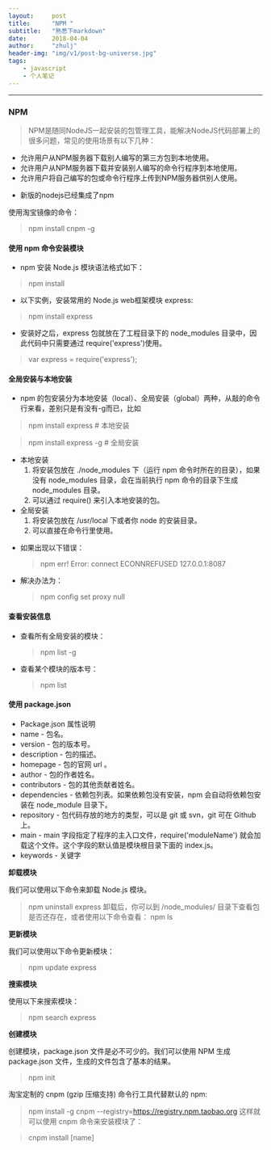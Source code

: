 ```yaml
---
layout:     post
title:      "NPM "
subtitle:   "熟悉下markdown"
date:       2018-04-04
author:     "zhulj"
header-img: "img/v1/post-bg-universe.jpg"
tags:
    - javascript
    - 个人笔记
---
```




---


### NPM 
> NPM是随同NodeJS一起安装的包管理工具，能解决NodeJS代码部署上的很多问题，常见的使用场景有以下几种：
  - 允许用户从NPM服务器下载别人编写的第三方包到本地使用。
  - 允许用户从NPM服务器下载并安装别人编写的命令行程序到本地使用。
  - 允许用户将自己编写的包或命令行程序上传到NPM服务器供别人使用。

* 新版的nodejs已经集成了npm

使用淘宝镜像的命令：
> npm install cnpm -g

#### 使用 npm 命令安装模块

* npm 安装 Node.js 模块语法格式如下：

> npm install <Module Name>

* 以下实例，安装常用的 Node.js web框架模块 express:

> npm install express

* 安装好之后，express 包就放在了工程目录下的 node_modules 目录中，因此代码中只需要通过 require('express')使用。

> var express = require('express');

#### 全局安装与本地安装
* npm 的包安装分为本地安装（local）、全局安装（global）两种，从敲的命令行来看，差别只是有没有-g而已，比如
>  npm install express      # 本地安装

>  npm install express -g   # 全局安装
  - 本地安装
    1. 将安装包放在 ./node_modules 下（运行 npm 命令时所在的目录），如果没有 node_modules 目录，会在当前执行 npm 命令的目录下生成 node_modules 目录。
    2. 可以通过 require() 来引入本地安装的包。
  - 全局安装
    1. 将安装包放在 /usr/local 下或者你 node 的安装目录。
    2. 可以直接在命令行里使用。
* 如果出现以下错误：
  > npm err! Error: connect ECONNREFUSED 127.0.0.1:8087 
* 解决办法为：
  > npm config set proxy null

#### 查看安装信息
  * 查看所有全局安装的模块：
    > npm list -g
  * 查看某个模块的版本号：
    > npm list <moduleName>

#### 使用 package.json   
- Package.json 属性说明
- name - 包名。
- version - 包的版本号。
- description - 包的描述。
- homepage - 包的官网 url 。
- author - 包的作者姓名。
- contributors - 包的其他贡献者姓名。
- dependencies - 依赖包列表。如果依赖包没有安装，npm 会自动将依赖包安装在 node_module 目录下。
- repository - 包代码存放的地方的类型，可以是 git 或 svn，git 可在 Github 上。
- main - main 字段指定了程序的主入口文件，require('moduleName') 就会加载这个文件。这个字段的默认值是模块根目录下面的 index.js。
- keywords - 关键字

**卸载模块**

我们可以使用以下命令来卸载 Node.js 模块。
>npm uninstall express
卸载后，你可以到 /node_modules/ 目录下查看包是否还存在，或者使用以下命令查看：
>npm ls

**更新模块**

我们可以使用以下命令更新模块：
>npm update express

**搜索模块**

使用以下来搜索模块：

>npm search express

**创建模块**

创建模块，package.json 文件是必不可少的。我们可以使用 NPM 生成 package.json 文件，生成的文件包含了基本的结果。

> npm init

淘宝定制的 cnpm (gzip 压缩支持) 命令行工具代替默认的 npm:

> npm install -g cnpm --registry=https://registry.npm.taobao.org
这样就可以使用 cnpm 命令来安装模块了：

>cnpm install [name]